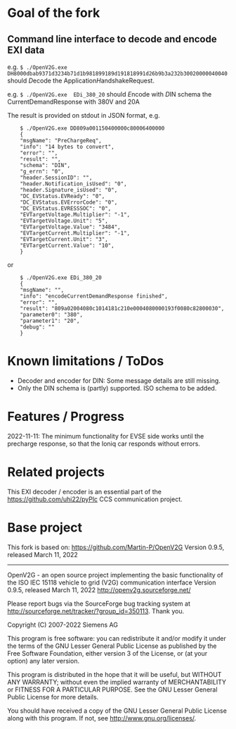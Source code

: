 # Goal of the fork
## Command line interface to decode and encode EXI data

e.g. `$ ./OpenV2G.exe DH8000dbab9371d3234b71d1b981899189d191818991d26b9b3a232b30020000040040` should *D*ecode the Application*H*andshakeRequest.

e.g. `$ ./OpenV2G.exe  EDi_380_20` should *E*ncode with *D*IN schema the CurrentDemandResponse with 380V and 20A

The result is provided on stdout in JSON format, e.g. 
```
	$ ./OpenV2G.exe DD809a001150400000c80006400000
	{
	"msgName": "PreChargeReq",
	"info": "14 bytes to convert",
	"error": "",
	"result": "",
	"schema": "DIN",
	"g_errn": "0",
	"header.SessionID": "",
	"header.Notification_isUsed": "0",
	"header.Signature_isUsed": "0",
	"DC_EVStatus.EVReady": "0",
	"DC_EVStatus.EVErrorCode": "0",
	"DC_EVStatus.EVRESSSOC": "0",
	"EVTargetVoltage.Multiplier": "-1",
	"EVTargetVoltage.Unit": "5",
	"EVTargetVoltage.Value": "3484",
	"EVTargetCurrent.Multiplier": "-1",
	"EVTargetCurrent.Unit": "3",
	"EVTargetCurrent.Value": "10",
	}
```

or 

```
	$ ./OpenV2G.exe EDi_380_20
	{
	"msgName": "",
	"info": "encodeCurrentDemandResponse finished",
	"error": "",
	"result": "809a02004080c1014181c210e0004080000193f0080c82800030",
	"parameter0": "380",
	"parameter1": "20",
	"debug": ""
	}
```

# Known limitations / ToDos
- Decoder and encoder for DIN: Some message details are still missing.
- Only the DIN schema is (partly) supported. ISO schema to be added.

# Features / Progress
2022-11-11: The minimum functionality for EVSE side works until the precharge response, so that the Ioniq car responds without errors.

# Related projects
This EXI decoder / encoder is an essential part of the https://github.com/uhi22/pyPlc CCS communication project.

# Base project
This fork is based on:
https://github.com/Martin-P/OpenV2G
Version 0.9.5, released March 11, 2022

-------------------------------------------------------------------------
OpenV2G - an open source project implementing the basic functionality of the ISO IEC 15118 vehicle to grid (V2G) communication interface 
Version 0.9.5, released March 11, 2022
http://openv2g.sourceforge.net/

Please report bugs via the SourceForge bug tracking system at http://sourceforge.net/tracker/?group_id=350113.
Thank you.

Copyright (C) 2007-2022 Siemens AG

This program is free software: you can redistribute it and/or modify
it under the terms of the GNU Lesser General Public License as published
by the Free Software Foundation, either version 3 of the License, or
(at your option) any later version.

This program is distributed in the hope that it will be useful,
but WITHOUT ANY WARRANTY; without even the implied warranty of
MERCHANTABILITY or FITNESS FOR A PARTICULAR PURPOSE.  See the
GNU Lesser General Public License for more details.

You should have received a copy of the GNU Lesser General Public License
along with this program. If not, see <http://www.gnu.org/licenses/>.

